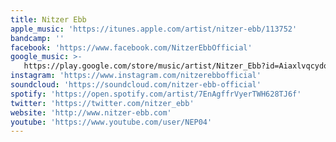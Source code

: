 ```yaml
---
title: Nitzer Ebb
apple_music: 'https://itunes.apple.com/artist/nitzer-ebb/113752'
bandcamp: ''
facebook: 'https://www.facebook.com/NitzerEbbOfficial'
google_music: >-
   https://play.google.com/store/music/artist/Nitzer_Ebb?id=Aiaxlvqcydoxerzgelsbpgzwe7q
instagram: 'https://www.instagram.com/nitzerebbofficial'
soundcloud: 'https://soundcloud.com/nitzer-ebb-official'
spotify: 'https://open.spotify.com/artist/7EnAgffrVyerTWH628TJ6f'
twitter: 'https://twitter.com/nitzer_ebb'
website: 'http://www.nitzer-ebb.com'
youtube: 'https://www.youtube.com/user/NEP04'
---
```

